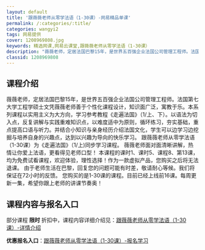 ```yaml
---
layout: default
title: '跟薇薇老师从零学法语（1-30课）-网易精品单课'
permalink: /:categories/:title/
categories: wangyi2
tags: 网易提供
cover: 1208969808.jpg
keywords: 精选网课,网易云课堂,跟薇薇老师从零学法语（1-30课）
description: "薇薇老师，定居法国巴黎15年，是世界五百强企业法国公司管理工程师。法国第七大学工程学硕士文凭薇薇老师善于个性化课程设计，知识面广泛，寓教于乐。本系列课程以实用主义为大方向，学习参考教程《走遍"
classid: 1208969808
---
```


## 课程介绍

薇薇老师，定居法国巴黎15年，是世界五百强企业法国公司管理工程师。法国第七大学工程学硕士文凭薇薇老师善于个性化课程设计，知识面广泛，寓教于乐。本系列课程以实用主义为大方向，学习参考教程《走遍法国》（1/上、下）。以语法为切入点，反复讲解与实践重难知识点，以难度适中为原则，循环练习，夯实基础，重点提高口语与听力。并结合小知识与亲身经历介绍法国文化，学生可以边学习边挖掘与培养自身的兴趣点，达到以兴趣为导向的快乐学习。
跟薇薇老师从零学法语（1-30课）为《走遍法国》（1/上)同步学习课程。
薇薇老师面对面清晰讲解，热情让你爱上法语，更看得见老师口型！
本课程的课时1、课时5、课程8、第13课，均为免费试看课程，欢迎体验，理性选择！作为一款虚拟产品，您购买之后将无法退课。
由于老师生活在巴黎，回复您的问题可能有时差，敬请耐心等候。我们将保证在72小时的反馈。
您购买的是1-30课的课程。目前已经上线前16课。每周更新一集，希望你跟上老师的讲课节奏奥！

## 课程内容与报名入口

部分课程 **限时** 折扣中，课程内容详细介绍见：[跟薇薇老师从零学法语（1-30课）-详情介绍](https://study.163.com/course/introduction/1208969808.htm?share=1&shareId=1025206652&utm_campaign=share&utm_medium=iphoneShare&utm_source=&utm_u=1025206652)

**优惠报名入口**：[跟薇薇老师从零学法语（1-30课）-报名学习](https://study.163.com/course/introduction/1208969808.htm?share=1&shareId=1025206652&utm_campaign=share&utm_medium=iphoneShare&utm_source=&utm_u=1025206652)

